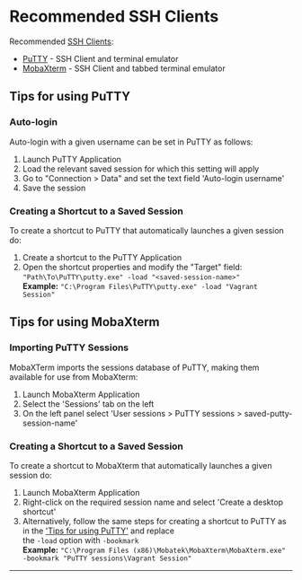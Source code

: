 # Recommended SSH Clients

Recommended [SSH Clients][1]:

- [PuTTY][2] -          SSH Client and terminal emulator
- [MobaXterm][3] -      SSH Client and tabbed terminal emulator

## Tips for using PuTTY

### Auto-login 

Auto-login with a given username can be set in PuTTY as follows:

1. Launch PuTTY Application
2. Load the relevant saved session for which this setting will apply
3. Go to "Connection > Data" and set the text field 'Auto-login username' 
4. Save the session 

### Creating a Shortcut to a Saved Session

To create a shortcut to PuTTY that automatically launches a given session do:

1. Create a shortcut to the PuTTY Application
2. Open the shortcut properties and modify the "Target" field: 
`"Path\To\PuTTY\putty.exe" -load "<saved-session-name>"`  
**Example:** `"C:\Program Files\PuTTY\putty.exe" -load "Vagrant Session"`

## Tips for using MobaXterm

### Importing PuTTY Sessions 

MobaXTerm imports the sessions database of PuTTY, making them available for use from MobaXterm:

1. Launch MobaXterm Application
2. Select the 'Sessions' tab on the left
3. On the left panel select 'User sessions > PuTTY sessions > saved-putty-session-name' 

### Creating a Shortcut to a Saved Session

To create a shortcut to MobaXterm that automatically launches a given session do:

1. Launch MobaXterm Application
2. Right-click on the required session name and select 'Create a desktop shortcut'
3. Alternatively, follow the same steps for creating a shortcut to PuTTY as in the 
['Tips for using PuTTY'](#creating-a-shortcut-to-a-saved-session) and replace  
the `-load` option with `-bookmark`  
**Example:** `"C:\Program Files (x86)\Mobatek\MobaXterm\MobaXterm.exe" -bookmark "PuTTY sessions\Vagrant Session"`

---

[1]: /Topics/SSH%20Protocol
[2]: https://www.chiark.greenend.org.uk/~sgtatham/putty/
[3]: https://mobaxterm.mobatek.net/
